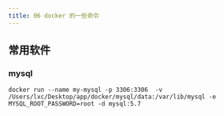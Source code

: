```yaml
---
title: 06 docker 的一些命令
---
```


## 常用软件
### mysql
```docker
docker run --name my-mysql -p 3306:3306  -v /Users/lxc/Desktop/app/docker/mysql/data:/var/lib/mysql -e MYSQL_ROOT_PASSWORD=root -d mysql:5.7
````